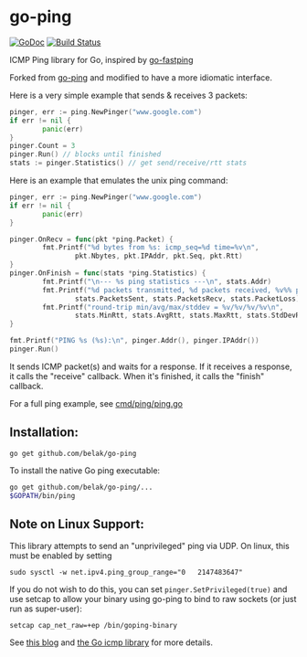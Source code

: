 # go-ping
[![GoDoc](https://godoc.org/github.com/belak/go-ping?status.svg)](https://godoc.org/github.com/belak/go-ping)
[![Build Status](https://travis-ci.org/belak/go-ping.svg?branch=master)](https://travis-ci.org/belak/go-ping)

ICMP Ping library for Go, inspired by
[go-fastping](https://github.com/tatsushid/go-fastping)

Forked from [go-ping](https://github.com/sparrc/go-ping) and modified to have a
more idiomatic interface.

Here is a very simple example that sends & receives 3 packets:

```go
pinger, err := ping.NewPinger("www.google.com")
if err != nil {
        panic(err)
}
pinger.Count = 3
pinger.Run() // blocks until finished
stats := pinger.Statistics() // get send/receive/rtt stats
```

Here is an example that emulates the unix ping command:

```go
pinger, err := ping.NewPinger("www.google.com")
if err != nil {
        panic(err)
}

pinger.OnRecv = func(pkt *ping.Packet) {
        fmt.Printf("%d bytes from %s: icmp_seq=%d time=%v\n",
                pkt.Nbytes, pkt.IPAddr, pkt.Seq, pkt.Rtt)
}
pinger.OnFinish = func(stats *ping.Statistics) {
        fmt.Printf("\n--- %s ping statistics ---\n", stats.Addr)
        fmt.Printf("%d packets transmitted, %d packets received, %v%% packet loss\n",
                stats.PacketsSent, stats.PacketsRecv, stats.PacketLoss)
        fmt.Printf("round-trip min/avg/max/stddev = %v/%v/%v/%v\n",
                stats.MinRtt, stats.AvgRtt, stats.MaxRtt, stats.StdDevRtt)
}

fmt.Printf("PING %s (%s):\n", pinger.Addr(), pinger.IPAddr())
pinger.Run()
```

It sends ICMP packet(s) and waits for a response. If it receives a response,
it calls the "receive" callback. When it's finished, it calls the "finish"
callback.

For a full ping example, see
[cmd/ping/ping.go](https://github.com/belak/go-ping/blob/master/cmd/ping/ping.go)

## Installation:

```
go get github.com/belak/go-ping
```

To install the native Go ping executable:

```bash
go get github.com/belak/go-ping/...
$GOPATH/bin/ping
```

## Note on Linux Support:

This library attempts to send an
"unprivileged" ping via UDP. On linux, this must be enabled by setting

```
sudo sysctl -w net.ipv4.ping_group_range="0   2147483647"
```

If you do not wish to do this, you can set `pinger.SetPrivileged(true)` and
use setcap to allow your binary using go-ping to bind to raw sockets
(or just run as super-user):

```
setcap cap_net_raw=+ep /bin/goping-binary
```

See [this blog](https://sturmflut.github.io/linux/ubuntu/2015/01/17/unprivileged-icmp-sockets-on-linux/)
and [the Go icmp library](https://godoc.org/golang.org/x/net/icmp) for more details.
